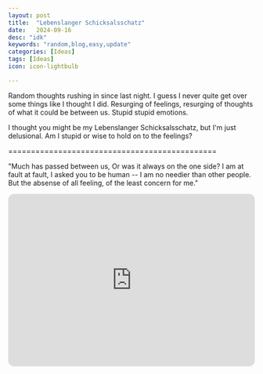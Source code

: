 ```yaml
---
layout: post
title:  "Lebenslanger Schicksalsschatz"
date:   2024-09-16
desc: "idk"
keywords: "random,blog,easy,update"
categories: [Ideas]
tags: [Ideas]
icon: icon-lightbulb

---
```


Random thoughts rushing in since last night. I guess I never quite get over some things like I thought I did. 
Resurging of feelings, resurging of thoughts of what it could be between us. Stupid stupid emotions.

I thought you might be my Lebenslanger Schicksalsschatz, but I'm just delusional. Am I stupid or wise to hold on to the feelings? 

==============================================

"Much has passed between us, Or was it always on the one side? 
I am at fault at fault, I asked you to be human -- I am no needier than other people. But the absense of all feeling, of the least concern for me."

<iframe style="border-radius:12px" src="https://open.spotify.com/embed/track/67sznBMSDKrj1zeFFNCQHo?utm_source=generator" width="100%" height="352" frameBorder="0" allowfullscreen="" allow="autoplay; clipboard-write; encrypted-media; fullscreen; picture-in-picture" loading="lazy"></iframe>
